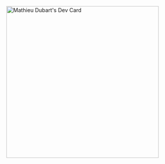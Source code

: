 <a href="https://app.daily.dev/mathieudbrt"><img src="https://github.com/MathieuDubart/MathieuDubart/main/devcard.svg" width="400" alt="Mathieu Dubart's Dev Card"/></a>
